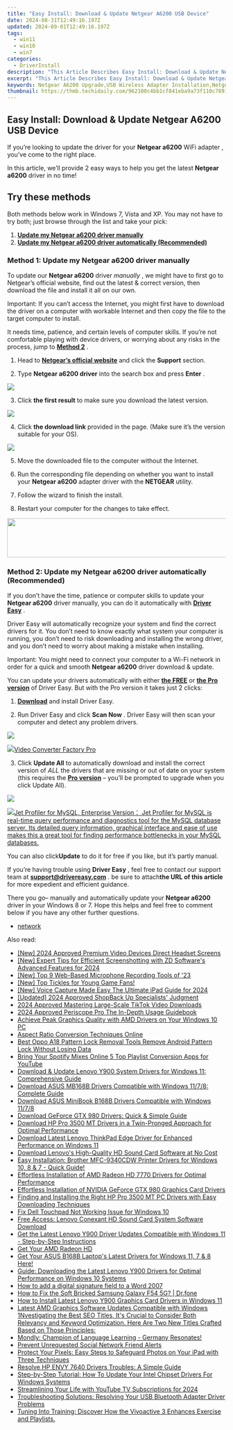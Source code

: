 ```yaml
---
title: "Easy Install: Download & Update Netgear A6200 USB Device"
date: 2024-08-31T12:49:16.197Z
updated: 2024-09-01T12:49:16.197Z
tags:
  - win11
  - win10
  - win7
categories:
  - DriverInstall
description: "This Article Describes Easy Install: Download & Update Netgear A6200 USB Device"
excerpt: "This Article Describes Easy Install: Download & Update Netgear A6200 USB Device"
keywords: Netgear A6200 Upgrade,USB Wireless Adapter Installation,Netgear A6200 USB Device Easy Update,USB 3.0 Portable Modem Setup,Streamlined Netgear A6200 Installation Guide,Netgear A6200 USB Wi-Fi Connection,Compact and Easy Setup Netgear A6200 Wireless Adapter
thumbnail: https://thmb.techidaily.com/962100c4bb1cf841eba9a73f110c7891af5a14d4cf3e7d146e6c0272a50f3335.jpg
---
```


## Easy Install: Download & Update Netgear A6200 USB Device

 If you’re looking to update the driver for your **Netgear a6200**  WiFi adapter , you’ve come to the right place.

 In this article, we’ll provide 2 easy ways to help you get the latest **Netgear a6200** driver in no time!

## Try these methods

 Both methods below work in Windows 7, Vista and XP. You may not have to try both; just browse through the list and take your pick:

1. **[Update my Netgear a6200 driver manually](#M1)**
2. **[Update my Netgear a6200 driver automatically (Recommended)](#M2)**

### Method 1: Update my **Netgear a6200**   driver manually

 To update our **Netgear a6200** driver _manually_  , we might have to first go to Netgear’s official website, find out  the latest & correct version, then download the file and install it all on our own.

 Important: If you can’t access the Internet, you might first have to download the driver on a computer with workable Internet and then copy the file to the target computer to install.

 It needs time, patience, and certain levels of computer skills. If you’re not comfortable playing  with device drivers, or worrying about any risks in the process, jump to **[Method 2](#M2)** .

 1) Head to [**Netgear’s official website**](https://www.netgear.com/default.aspx)  and click the **Support** section.

 2) Type   **Netgear a6200 driver**  into the search box and press **Enter** .

![](https://images.drivereasy.com/wp-content/uploads/2018/07/img_5b583b76406f6.jpg)

 3) Click **the first result**   to make sure you download the latest version.

![](https://images.drivereasy.com/wp-content/uploads/2018/07/img_5b583bae436ca.jpg)

 4) Click **the download link**   provided in the page. (Make sure it’s the version suitable for your OS).

![](https://images.drivereasy.com/wp-content/uploads/2018/07/img_5b583db55e633.jpg)

5) Move the downloaded file to the computer without the Internet.

6) Run the corresponding file depending on whether you want to install your **Netgear a6200** adapter driver with the **NETGEAR** utility.

7) Follow the wizard to finish the install.

8) Restart your computer for the changes to take effect.

<!-- affiliate ads begin -->
<a href="https://aligracehair.sjv.io/c/5597632/2087267/19272" target="_top" id="2087267"><img src="//a.impactradius-go.com/display-ad/19272-2087267" border="0" alt="" width="728" height="90"/></a><img height="0" width="0" src="https://imp.pxf.io/i/5597632/2087267/19272" style="position:absolute;visibility:hidden;" border="0" />
<!-- affiliate ads end -->
### Method 2: Update my **Netgear a6200**  driver automatically (Recommended)

 If you don’t have the time, patience or computer skills to update your **Netgear a6200**  driver manually, you can do it automatically with [**Driver Easy**](https://tools.techidaily.com/drivereasy/download/) .

 Driver Easy will automatically recognize your system and find the correct drivers for it. You don’t need to know exactly what system your computer is running, you don’t need to risk downloading and installing the wrong driver, and you don’t need to worry about making a mistake when installing.

 Important: You might need to connect your computer to a Wi-Fi network in order for a quick and smooth **Netgear a6200** driver download & update.

 You can update your drivers automatically with either [**the FREE**](https://tools.techidaily.com/drivereasy/download/)  or **[the Pro version](https://tools.techidaily.com/drivereasy/download/)**  of Driver Easy. But with the Pro version it takes just 2 clicks:

 1) **[Download](https://tools.techidaily.com/drivereasy/download/)**  and install Driver Easy.

 2) Run Driver Easy and click **Scan Now** .  Driver Easy will then scan your computer and detect any problem drivers.

![](https://images.drivereasy.com/wp-content/uploads/2018/07/img_5b3b19bf43ece.jpg)

<!-- affiliate ads begin -->
<a href="https://secure.2checkout.com/order/checkout.php?PRODS=4537547&QTY=1&AFFILIATE=108875&CART=1"><img src="https://secure.avangate.com/images/merchant/4b0a0290ad7df100b77e86839989a75e/products/vcfpro.png" border="0">Video Converter Factory Pro</a>
<!-- affiliate ads end -->
3) Click **Update All** to automatically download and install the correct version of _ALL_ the drivers that are missing or out of date on your system (this requires the [**Pro version**](https://tools.techidaily.com/drivereasy/download/) – you’ll be prompted to upgrade when you click Update All).

![](https://images.drivereasy.com/wp-content/uploads/2018/07/img_5b5843314b197.jpg)

<!-- affiliate ads begin -->
<a href="https://secure.2checkout.com/order/checkout.php?PRODS=4576829&QTY=1&AFFILIATE=108875&CART=1"><img src="https://secure.avangate.com/images/merchant/9e740b84bb48a64dde25061566299467/products/copy_1_jp_box_big.png" border="0">Jet Profiler for MySQL, Enterprise Version： Jet Profiler for MySQL is real-time query performance and diagnostics tool for the MySQL database server. Its detailed query information, graphical interface and ease of use makes this a great tool for finding performance bottlenecks in your MySQL databases. </a>
<!-- affiliate ads end -->
 You can also click**Update** to do it for free if you like, but it’s partly manual.

 If you’re having trouble using **Driver Easy** , feel free to contact our support team at **<support@drivereasy.com>** . be sure to attach**the URL of this article** for more expedient and efficient guidance.

 There you go– manually and automatically update your **Netgear a6200**  driver in your Windows 8 or 7\. Hope this helps and feel free to comment below if you have any other further questions.

* [network](https://store.drivereasy.com/order/cart.php?PRODS=4731822&QTY=1&AFFILIATE=108875)

<ins class="adsbygoogle"
     style="display:block"
     data-ad-format="autorelaxed"
     data-ad-client="ca-pub-7571918770474297"
     data-ad-slot="1223367746"></ins>



<ins class="adsbygoogle"
     style="display:block"
     data-ad-client="ca-pub-7571918770474297"
     data-ad-slot="8358498916"
     data-ad-format="auto"
     data-full-width-responsive="true"></ins>





<span class="atpl-alsoreadstyle">Also read:</span>
<div><ul>
<li><a href="https://fox-helps.techidaily.com/new-2024-approved-premium-video-devices-direct-headset-screens/"><u>[New] 2024 Approved  Premium Video Devices  Direct Headset Screens</u></a></li>
<li><a href="https://screen-mirroring-recording.techidaily.com/new-expert-tips-for-efficient-screenshotting-with-zd-softwares-advanced-features-for-2024/"><u>[New] Expert Tips for Efficient Screenshotting with ZD Software's Advanced Features for 2024</u></a></li>
<li><a href="https://visual-screen-recording.techidaily.com/new-top-9-web-based-microphone-recording-tools-of-23/"><u>[New] Top 9 Web-Based Microphone Recording Tools of '23</u></a></li>
<li><a href="https://desktop-recording.techidaily.com/1715860067198-new-top-tickles-for-young-game-fans/"><u>[New] Top Tickles for Young Game Fans!</u></a></li>
<li><a href="https://screen-sharing-recording.techidaily.com/new-voice-capture-made-easy-the-ultimate-ipad-guide-for-2024/"><u>[New] Voice Capture Made Easy  The Ultimate iPad Guide for 2024</u></a></li>
<li><a href="https://remote-screen-capture.techidaily.com/updated-2024-approved-shopback-up-specialists-judgment/"><u>[Updated] 2024 Approved  ShopBack Up Specialists' Judgment</u></a></li>
<li><a href="https://article-helps.techidaily.com/2024-approved-mastering-large-scale-tiktok-video-downloads/"><u>2024 Approved  Mastering Large-Scale TikTok Video Downloads</u></a></li>
<li><a href="https://extra-approaches.techidaily.com/2024-approved-periscope-pro-the-in-depth-usage-guidebook/"><u>2024 Approved  Periscope Pro  The In-Depth Usage Guidebook</u></a></li>
<li><a href="https://driver-install.techidaily.com/achieve-peak-graphics-quality-with-amd-drivers-on-your-windows-10-pc/"><u>Achieve Peak Graphics Quality with AMD Drivers on Your Windows 10 PC</u></a></li>
<li><a href="https://extra-lessons.techidaily.com/aspect-ratio-conversion-techniques-online/"><u>Aspect Ratio Conversion Techniques Online</u></a></li>
<li><a href="https://android-unlock.techidaily.com/best-oppo-a18-pattern-lock-removal-tools-remove-android-pattern-lock-without-losing-data-by-drfone-android/"><u>Best Oppo A18 Pattern Lock Removal Tools Remove Android Pattern Lock Without Losing Data</u></a></li>
<li><a href="https://youtube-videos.techidaily.com/bring-your-spotify-mixes-online-5-top-playlist-conversion-apps-for-youtube/"><u>Bring Your Spotify Mixes Online  5 Top Playlist Conversion Apps for YouTube</u></a></li>
<li><a href="https://driver-install.techidaily.com/download-and-update-lenovo-y900-system-drivers-for-windows-11-comprehensive-guide/"><u>Download & Update Lenovo Y900 System Drivers for Windows 11: Comprehensive Guide</u></a></li>
<li><a href="https://driver-install.techidaily.com/download-asus-mb168b-drivers-compatible-with-windows-1178-complete-guide/"><u>Download ASUS MB168B Drivers Compatible with Windows 11/7/8: Complete Guide</u></a></li>
<li><a href="https://driver-install.techidaily.com/download-asus-minibook-b168b-drivers-compatible-with-windows-1178/"><u>Download ASUS MiniBook B168B Drivers Compatible with Windows 11/7/8</u></a></li>
<li><a href="https://driver-install.techidaily.com/download-geforce-gtx-980-drivers-quick-and-simple-guide/"><u>Download GeForce GTX 980 Drivers: Quick & Simple Guide</u></a></li>
<li><a href="https://driver-install.techidaily.com/download-hp-pro-3500-mt-drivers-in-a-twin-pronged-approach-for-optimal-performance/"><u>Download HP Pro 3500 MT Drivers in a Twin-Pronged Approach for Optimal Performance</u></a></li>
<li><a href="https://driver-install.techidaily.com/download-latest-lenovo-thinkpad-edge-driver-for-enhanced-performance-on-windows-11/"><u>Download Latest Lenovo ThinkPad Edge Driver for Enhanced Performance on Windows 11</u></a></li>
<li><a href="https://driver-install.techidaily.com/download-lenovos-high-quality-hd-sound-card-software-at-no-cost/"><u>Download Lenovo's High-Quality HD Sound Card Software at No Cost</u></a></li>
<li><a href="https://driver-install.techidaily.com/easy-installation-brother-mfc-9340cdw-printer-drivers-for-windows-10-8-and-7-quick-guide/"><u>Easy Installation: Brother MFC-9340CDW Printer Drivers for Windows 10, 8 & 7 - Quick Guide!</u></a></li>
<li><a href="https://driver-install.techidaily.com/effortless-installation-of-amd-radeon-hd-7770-drivers-for-optimal-performance/"><u>Effortless Installation of AMD Radeon HD 7770 Drivers for Optimal Performance</u></a></li>
<li><a href="https://driver-install.techidaily.com/effortless-installation-of-nvidia-geforce-gtx-980-graphics-card-drivers/"><u>Effortless Installation of NVIDIA GeForce GTX 980 Graphics Card Drivers</u></a></li>
<li><a href="https://driver-install.techidaily.com/finding-and-installing-the-right-hp-pro-3500-mt-pc-drivers-with-easy-downloading-techniques/"><u>Finding and Installing the Right HP Pro 3500 MT PC Drivers with Easy Downloading Techniques</u></a></li>
<li><a href="https://driver-install.techidaily.com/fix-dell-touchpad-not-working-issue-for-windows-10/"><u>Fix Dell Touchpad Not Working Issue for Windows 10</u></a></li>
<li><a href="https://driver-install.techidaily.com/free-access-lenovo-conexant-hd-sound-card-system-software-download/"><u>Free Access: Lenovo Conexant HD Sound Card System Software Download</u></a></li>
<li><a href="https://driver-install.techidaily.com/get-the-latest-lenovo-y900-driver-updates-compatible-with-windows-11-step-by-step-instructions/"><u>Get the Latest Lenovo Y900 Driver Updates Compatible with Windows 11 - Step-by-Step Instructions</u></a></li>
<li><a href="https://driver-install.techidaily.com/get-your-amd-radeon-hd/"><u>Get Your AMD Radeon HD</u></a></li>
<li><a href="https://driver-install.techidaily.com/get-your-asus-b168b-laptops-latest-drivers-for-windows-11-7-and-8-here/"><u>Get Your ASUS B168B Laptop's Latest Drivers for Windows 11, 7 & 8 Here!</u></a></li>
<li><a href="https://driver-install.techidaily.com/guide-downloading-the-latest-lenovo-y900-drivers-for-optimal-performance-on-windows-10-systems/"><u>Guide: Downloading the Latest Lenovo Y900 Drivers for Optimal Performance on Windows 10 Systems</u></a></li>
<li><a href="https://phone-solutions.techidaily.com/how-to-add-a-digital-signature-field-to-a-word-2007-by-ldigisigner-sign-a-word-sign-a-word/"><u>How to add a digital signature field to a Word 2007</u></a></li>
<li><a href="https://fix-guide.techidaily.com/how-to-fix-the-soft-bricked-samsung-galaxy-f54-5g-drfone-by-drfone-fix-android-problems-fix-android-problems/"><u>How to Fix the Soft Bricked Samsung Galaxy F54 5G? | Dr.fone</u></a></li>
<li><a href="https://driver-install.techidaily.com/how-to-install-latest-lenovo-y900-graphics-card-drivers-in-windows-11/"><u>How to Install Latest Lenovo Y900 Graphics Card Drivers in Windows 11</u></a></li>
<li><a href="https://driver-install.techidaily.com/latest-amd-graphics-software-updates-compatible-with-windows-1nvestigating-the-best-seo-titles-its-crucial-to-consider-both-relevancy-and-keyword-optimizati1/"><u>Latest AMD Graphics Software Updates Compatible with Windows 1Nvestigating the Best SEO Titles, It's Crucial to Consider Both Relevancy and Keyword Optimization. Here Are Two New Titles Crafted Based on Those Principles:</u></a></li>
<li><a href="https://mondly-stories.techidaily.com/mondly-champion-of-language-learning-germany-resonates/"><u>Mondly: Champion of Language Learning - Germany Resonates!</u></a></li>
<li><a href="https://facebook.techidaily.com/prevent-unrequested-social-network-friend-alerts/"><u>Prevent Unrequested Social Network Friend Alerts</u></a></li>
<li><a href="https://some-knowledge.techidaily.com/protect-your-pixels-easy-steps-to-safeguard-photos-on-your-ipad-with-three-techniques/"><u>Protect Your Pixels: Easy Steps to Safeguard Photos on Your iPad with Three Techniques</u></a></li>
<li><a href="https://driver-install.techidaily.com/resolve-hp-envy-7640-drivers-troubles-a-simple-guide/"><u>Resolve HP ENVY 7640 Drivers Troubles: A Simple Guide</u></a></li>
<li><a href="https://driver-install.techidaily.com/step-by-step-tutorial-how-to-update-your-intel-chipset-drivers-for-windows-systems/"><u>Step-by-Step Tutorial: How To Update Your Intel Chipset Drivers For Windows Systems</u></a></li>
<li><a href="https://youtube-zero.techidaily.com/mlining-your-life-with-youtube-tv-subscriptions-for-2024/"><u>Streamlining Your Life with YouTube TV Subscriptions for 2024</u></a></li>
<li><a href="https://driver-install.techidaily.com/troubleshooting-solutions-resolving-your-usb-bluetooth-adapter-driver-problems/"><u>Troubleshooting Solutions: Resolving Your USB Bluetooth Adapter Driver Problems</u></a></li>
<li><a href="https://buynow-info.techidaily.com/tuning-into-training-discover-how-the-vivoactive-3-enhances-exercise-and-playlists/"><u>Tuning Into Training: Discover How the Vivoactive 3 Enhances Exercise and Playlists.</u></a></li>
</ul></div>
